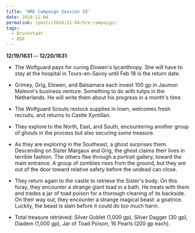 ```yaml
---
title: 'HRE Campaign Session 33'
date: 2024-11-04
permalink: /posts/2024/11-04/hre-campaign/
tags:
  - Bruckstadt
  - OSR
---
```



**12/19/1631 -- 12/20/1631**:

- The Wolfguard pays for curing Elowen's lycanthropy. She will have to stay at the hospital in Tours-en-Savoy until Feb 18 is the return date.

- Grimey, Grig, Elowen, and Balsamara each invest 100 gp in Jaumon Malevol's business venture. Something to do with tulips in the Netherlands. He will write them about his progress in a month's time.

- The Wolfguard Scouts restock supplies in town, welcomes fresh recruits, and returns to Castle Xyntillan.

- They explore to the North, East, and South, encountering another group of ghouls in the process but also securing some treasure.

- As they are exploring in the Southeast, a ghost surprises them. Descending on Sister Margaux and Grig, the ghost claims their lives in terrible fashion. The others flee through a portrait gallery, toward the main entrance. A group of zombies rises from the ground, but they are out of the door toward relative safety before the undead can close.

- They return again to the castle to retrieve the Sister's body. On this foray, they encounter a strange giant toad in a bath. He treats with them and trades a jar of toad poison for a thorough cleaning of its backside. On their way out, they encounter a strange magical beast: a goatrice. Luckily, the beast is slain before it could do too much harm.

- Total treasure retrieved: Silver Goblet (1,000 gp), Silver Dagger (30 gp), Diadem (1,000 gp), Jar of Toad Poison, 16 Pearls (200 gp each).


